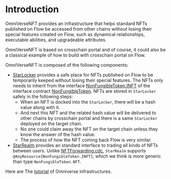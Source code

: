 # Introduction

OmniVerseNFT provides an infrastructure that helps standard NFTs published on Flow be accessed from other chains without losing their special features created on Flow, such as dynamical relationships, executable abilities, and upgradeable attributes.  

OmniVerseNFT is based on crosschain portal and of course, it could also be a classical example of how to build with crosschain portal on Flow.  

OmniVerseNFT is composed of the following components:
* [StarLocker](./contracts/StarLocker.cdc) provides a safe place for NFTs published on Flow to be temporarily keeped without losing their special features. The NFTs only needs to inherit from the interface [NonFungibleToken.INFT](./contracts/NonFungibleToken.cdc#L78) of the interface contract [NonFungibleToken](./contracts/NonFungibleToken.cdc). NFTs are stored in `StarLocker` safely in the following steps:
    * When an NFT is docked into the `StarLocker`, there will be a hash value along with it.  
    * And next this NFT and the related hash value will be delivered to other chains by crosschain portal and there is a same `StarLocker` deployed on the target chain.  
    * No one could claim away the NFT on the target chain unless they know the answer of the hash value.
    * The process of how the NFT coming back Flow is very similar. 
* [StarRealm](./contracts/StarRealm.cdc) provides an standard interface to trading all kinds of NFTs between users. Unlike [NFTForwarding.cdc](./contracts/utility/NFTForwarding.cdc), `StarRealm` supports `@AnyResource{NonFungibleToken.INFT}`, which we think is more generic than type `NonFungibleToken.NFT`.  

Here are The [tutorial](https://github.com/Omniverse-Web3-Labs/crosschain-flow-sdk#omnichain-nft) of Omniverse infrastructures. 